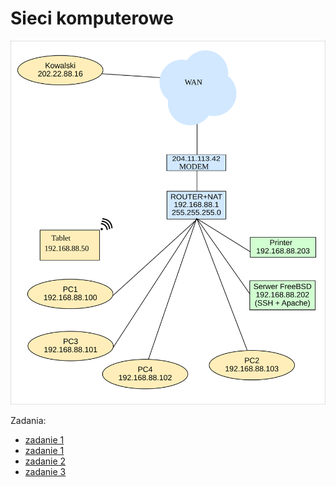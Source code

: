 # Sieci komputerowe

<img src="./imgs/graphviz/network.svg" >

Zadania:


- [zadanie 1](https://github.com/cmsrs/school/blob/main/networking/task1/README.md)
- [zadanie 1](https://github.com/cmsrs/school/blob/main/networking/task2/README.md)
- [zadanie 2](https://github.com/cmsrs/school/blob/main/networking/task3/README.md)
- [zadanie 3](https://github.com/cmsrs/school/blob/main/networking/task4/README.md)
